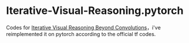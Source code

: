 # Iterative-Visual-Reasoning.pytorch
Codes for [Iterative Visual Reasoning Beyond Convolutions](CVPR2018)，i've reimplemented it on pytorch according to the official tf codes.
